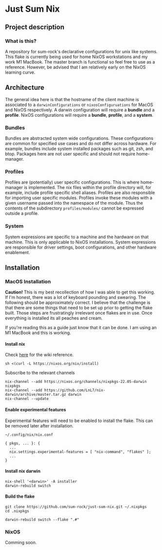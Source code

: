# Just Sum Nix

## Project description

### What is this?

A repository for sum-rock's declarative configurations for unix like systems.
This flake is currently being used for home NixOS workstations and my work M1 
MacBook. The master branch is functional so feel free to use as a reference.
However, be advised that I am relatively early on the NixOS learning curve.

## Architecture

The general idea here is that the hostname of the client machine is associated
to a `darwinConfigurations` or `nixosConfiguruations` for MacOS and NixOS
respectively. A darwin configuration will require a __bundle__ and a __profile__.
NixOS configurations will require a __bundle__, __profile__, and a __system__.

### Bundles

Bundles are abstracted system wide configurations. These configurations are 
common for specified use cases and do not differ across hardware. For example,
bundles include system installed packages such as git, zsh, and btop. Packages
here are not user specific and should not require home-manager.

### Profiles

Profiles are (potentially) user specific configurations. This is where
home-manager is implemented. The nix files within the profile directory will,
for example, include profile specific shell aliases. Profiles are also
responsible for importing user specific modules. Profiles invoke these modules
with a given username passed into the namespace of the module. Thus the 
contents of the subdirectory `profiles/modules/` cannot be expressed outside a
profile.

### System

System expressions are specific to a machine and the hardware on that machine.
This is only applicable to NixOS installations. System expressions are
responsible for driver settings, boot configurations, and other hardware
enablement.

## Installation

### MacOS Installation

__Caution!__ This is my best recollection of how I was able to get this
working. If I'm honest, there was a lot of keyboard pounding and swearing. The
following should be approximately correct. I believe that the challenge is that
there are some things that need to be set up prior to getting the flake built.
Those steps are frustratingly irrelevant once flakes are in use. Once everything
is installed its all peaches and cream.

If you're reading this as a guide just know that it can be done. I am using an
M1 MacBook and this is working. 

#### Install nix

Check [here](https://nixos.org/download.html#nix-install-macos) for the wiki 
reference.

```
sh <(curl -L https://nixos.org/nix/install)
```

Subscribe to the relevant channels 

```
nix-channel --add https://nixos.org/channels/nixpkgs-22.05-darwin nixpkgs
nix-channel --add https://github.com/LnL7/nix-darwin/archive/master.tar.gz darwin
nix-channel --update
```

#### Enable experimental features

Experimental features will need to be enabled to install the flake. This can
be removed later after installation.

`~/.config/nix/nix.conf`
```
{ pkgs, ... }: {
  ...
  nix.settings.experimental-features = [ "nix-command", "flakes" ];
  ...
}
```

#### Install nix darwin

```
nix-shell '<darwin>' -A installer
darwin-rebuild switch 
```

#### Build the flake

```
git clone https://github.com/sum-rock/just-sum-nix.git ~/.nixpkgs
cd .nixpkgs

darwin-rebuild switch --flake ".#"
```

### NixOS

Comming soon.
